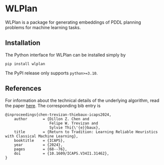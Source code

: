 WLPlan
======

WLPlan is a package for generating embeddings of PDDL planning problems for machine learning tasks.

## Installation
The Python interface for WLPlan can be installed simply by

    pip install wlplan

The PyPI release only supports `python>=3.10`.

## References
For information about the technical details of the underlying algorithm, read the paper [here](https://arxiv.org/abs/2403.16508). The corresponding bib entry is

    @inproceedings{chen-trevizan-thiebaux-icaps2024,
        author       = {Dillon Z. Chen and
                        Felipe W. Trevizan and 
                        Sylvie Thi{\'{e}}baux},
        title        = {Return to Tradition: Learning Reliable Heuristics with Classical Machine Learning},
        booktitle    = {ICAPS},
        year         = {2024},
        pages        = {68--76},
        doi          = {10.1609/ICAPS.V34I1.31462},
    }
